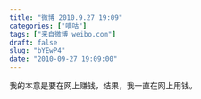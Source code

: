 ```yaml
---
title: "微博 2010.9.27 19:09"
categories: ["嘀咕"]
tags: ["来自微博 weibo.com"]
draft: false
slug: "bYEwP4"
date: "2010-09-27 19:09:00"
---
```


<p>我的本意是要在网上赚钱，结果，我一直在网上用钱。 ​​​​</p>
